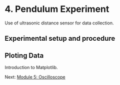 # 4. Pendulum Experiment
Use of ultrasonic distance sensor for data collection.

## Experimental setup and procedure


## Ploting Data
Introduction to Matplotlib.

Next: [Module 5: Oscilloscope](/5.%20Oscilloscope/)
